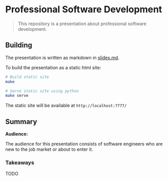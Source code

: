 # Professional Software Development

> This repository is a presentation about professional software development.

## Building

The presentation is written as markdown in [slides.md](slides.md).

To build the presentation as a static html site:

```sh
# Build static site
make

# Serve static site using python
make serve
```

The static site will be available at `http://localhost:7777/`

## Summary

**Audience:**

The audience for this presentation consists of software engineers who are new to the job market or about to enter it.

### Takeaways

TODO

